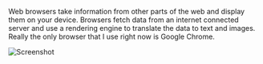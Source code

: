 Web browsers take information from other parts of the web and display them on your device. Browsers fetch data from an internet connected server and use a rendering engine to translate the data to text and images. Really the only browser that I use right now is Google Chrome.

![Screenshot](.images/assignment-04-screenshot.png)
